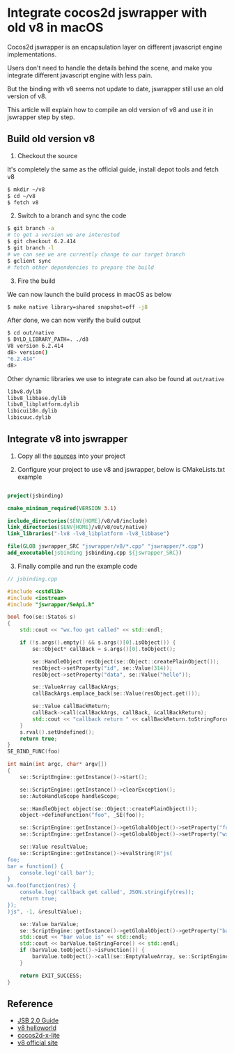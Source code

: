 Integrate cocos2d jswrapper with old v8 in macOS
===============

Cocos2d jswrapper is an encapsulation layer on different javascript engine implementations.

Users don't need to handle the details behind the scene, and make you integrate different javascript engine with less pain.

But the binding with v8 seems not update to date, jswrapper still use an old version of v8.

This article will explain how to compile an old version of v8 and use it in jswrapper step by step.

Build old version v8
------
1. Checkout the source

It's completely the same as the official guide, install depot tools and fetch v8
```sh
$ mkdir ~/v8
$ cd ~/v8
$ fetch v8
```

2. Switch to a branch and sync the code
```sh
$ git branch -a
# to get a version we are interested
$ git checkout 6.2.414
$ git branch -l
# we can see we are currently change to our target branch
$ gclient sync
# fetch other dependencies to prepare the build
```

3. Fire the build

We can now launch the build process in macOS as below

```sh
$ make native library=shared snapshot=off -j8
```

After done, we can now verify the build output
```sh
$ cd out/native
$ DYLD_LIBRARY_PATH=. ./d8 
V8 version 6.2.414
d8> version()
"6.2.414"
d8> 
```

Other dynamic libraries we use to integrate can also be found at `out/native`
```sh
libv8.dylib
libv8_libbase.dylib
libv8_libplatform.dylib
libicui18n.dylib
libicuuc.dylib
```

Integrate v8 into jswrapper
------
1. Copy all the [sources](https://github.com/cocos-creator/cocos2d-x-lite/tree/develop/cocos/scripting/js-bindings/jswrapper) into your project

2. Configure your project to use v8 and jswrapper, below is CMakeLists.txt example

```cmake

project(jsbinding)

cmake_minimum_required(VERSION 3.1)

include_directories($ENV{HOME}/v8/v8/include)
link_directories($ENV{HOME}/v8/v8/out/native)
link_libraries("-lv8 -lv8_libplatform -lv8_libbase")

file(GLOB jswrapper_SRC "jswrapper/v8/*.cpp" "jswrapper/*.cpp")
add_executable(jsbinding jsbinding.cpp ${jswrapper_SRC})
```

3. Finally compile and run the example code
```cpp
// jsbinding.cpp

#include <cstdlib>
#include <iostream>
#include "jswrapper/SeApi.h"

bool foo(se::State& s)
{
    std::cout << "wx.foo get called" << std::endl;

    if (!s.args().empty() && s.args()[0].isObject()) {
        se::Object* callBack = s.args()[0].toObject();

        se::HandleObject resObject(se::Object::createPlainObject());
        resObject->setProperty("id", se::Value(314));
        resObject->setProperty("data", se::Value("hello"));

        se::ValueArray callBackArgs;
        callBackArgs.emplace_back(se::Value(resObject.get()));

        se::Value callBackReturn;
        callBack->call(callBackArgs, callBack, &callBackReturn);
        std::cout << "callback return " << callBackReturn.toStringForce() << std::endl;
    }
    s.rval().setUndefined();
    return true;
}
SE_BIND_FUNC(foo)

int main(int argc, char* argv[])
{
    se::ScriptEngine::getInstance()->start();

    se::ScriptEngine::getInstance()->clearException();
    se::AutoHandleScope handleScope;

    se::HandleObject object(se::Object::createPlainObject());
    object->defineFunction("foo", _SE(foo));

    se::ScriptEngine::getInstance()->getGlobalObject()->setProperty("foo", se::Value(100));
    se::ScriptEngine::getInstance()->getGlobalObject()->setProperty("wx", se::Value(object));

    se::Value resultValue;
    se::ScriptEngine::getInstance()->evalString(R"js(
foo;
bar = function() {
    console.log('call bar');
}
wx.foo(function(res) {
    console.log('callback get called', JSON.stringify(res));
    return true;
});
)js", -1, &resultValue);

    se::Value barValue;
    se::ScriptEngine::getInstance()->getGlobalObject()->getProperty("bar", &barValue);
    std::cout << "bar value is" << std::endl;
    std::cout << barValue.toStringForce() << std::endl;
    if (barValue.toObject()->isFunction()) {
        barValue.toObject()->call(se::EmptyValueArray, se::ScriptEngine::getInstance()->getGlobalObject(), nullptr);
    }

    return EXIT_SUCCESS;
}
```

Reference
------
* [JSB 2.0 Guide](https://docs.cocos.com/creator/manual/en/advanced-topics/jsb/JSB2.0-learning.html)
* [v8 helloworld](https://www.css3.io/v8_helloworld.html)
* [cocos2d-x-lite](https://github.com/cocos-creator/cocos2d-x-lite)
* [v8 official site](https://v8.dev/)

